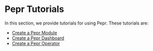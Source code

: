 # Pepr Tutorials

In this section, we provide tutorials for using Pepr. These tutorials are:

- [Create a Pepr Module](010_create-pepr-module.md)
- [Create a Pepr Dashboard](020_create-pepr-dashboard.md)
- [Create a Pepr Operator](030_create-pepr-operator.md)
